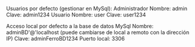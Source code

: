 Usuarios por defecto (gestionar en MySql):
  Administrador 
    Nombre: admin
    Clave: admin1234
  Usuario
    Nombre: user
    Clave: user1234

Acceso local por defecto a la base de datos MySql 
  Nombre: adminBD'@'localhost (puede cambiarse de local a remoto con la dirección IP)
  Clave: adminFerroBD1234
  Puerto local: 3306

